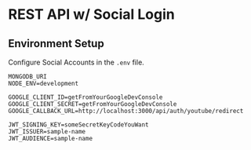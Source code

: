 # REST API w/ Social Login

## Environment Setup

Configure Social Accounts in the `.env` file.

```
MONGODB_URI
NODE_ENV=development

GOOGLE_CLIENT_ID=getFromYourGoogleDevConsole
GOOGLE_CLIENT_SECRET=getFromYourGoogleDevConsole
GOOGLE_CALLBACK_URL=http://localhost:3000/api/auth/youtube/redirect

JWT_SIGNING_KEY=someSecretKeyCodeYouWant
JWT_ISSUER=sample-name
JWT_AUDIENCE=sample-name
```
